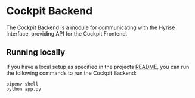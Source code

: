 # Cockpit Backend

The Cockpit Backend is a module for communicating with the Hyrise Interface, providing API for the Cockpit Frontend.

## Running locally

If you have a local setup as specified in the projects [README](../README.md), you can run the following commands to run the Cockpit Backend:

```
pipenv shell
python app.py
```